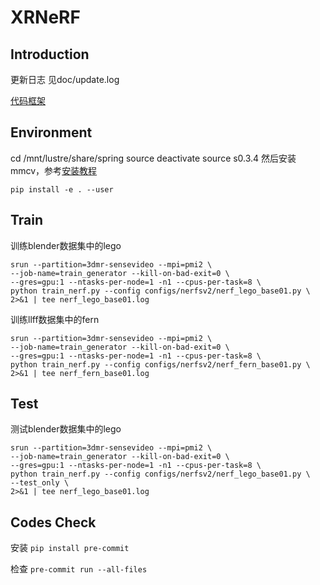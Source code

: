 # XRNeRF


## Introduction
更新日志 见doc/update.log

[代码框架](https://www.processon.com/view/link/626766f11e085332a3bf6c5b)


## Environment
cd /mnt/lustre/share/spring
source deactivate 
source s0.3.4
然后安装mmcv，参考[安装教程](https://mmcv.readthedocs.io/zh_CN/latest/get_started/build.html#linux-macos-mmcv)


```pip install -e . --user```

## Train

训练blender数据集中的lego
```
srun --partition=3dmr-sensevideo --mpi=pmi2 \
--job-name=train_generator --kill-on-bad-exit=0 \
--gres=gpu:1 --ntasks-per-node=1 -n1 --cpus-per-task=8 \
python train_nerf.py --config configs/nerfsv2/nerf_lego_base01.py \
2>&1 | tee nerf_lego_base01.log
```


训练llff数据集中的fern
```
srun --partition=3dmr-sensevideo --mpi=pmi2 \
--job-name=train_generator --kill-on-bad-exit=0 \
--gres=gpu:1 --ntasks-per-node=1 -n1 --cpus-per-task=8 \
python train_nerf.py --config configs/nerfsv2/nerf_fern_base01.py \
2>&1 | tee nerf_fern_base01.log
```

## Test

测试blender数据集中的lego
```
srun --partition=3dmr-sensevideo --mpi=pmi2 \
--job-name=train_generator --kill-on-bad-exit=0 \
--gres=gpu:1 --ntasks-per-node=1 -n1 --cpus-per-task=8 \
python train_nerf.py --config configs/nerfsv2/nerf_lego_base01.py \
--test_only \
2>&1 | tee nerf_lego_base01.log
```

## Codes Check
安装
```pip install pre-commit```

检查
```pre-commit run --all-files```



